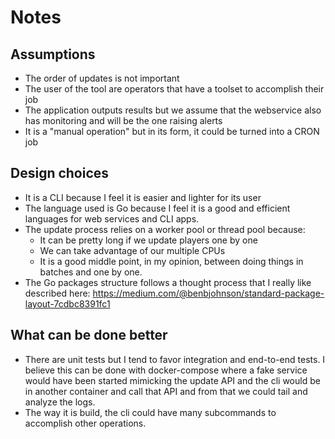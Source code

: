 # Notes

## Assumptions
- The order of updates is not important
- The user of the tool are operators that have a toolset to accomplish their job
- The application outputs results but we assume that the webservice also has monitoring and will be the one raising alerts
- It is a "manual operation" but in its form, it could be turned into a CRON job

## Design choices
- It is a CLI because I feel it is easier and lighter for its user
- The language used is Go because I feel it is a good and efficient languages for web services and CLI apps.
- The update process relies on a worker pool or thread pool because:
    - It can be pretty long if we update players one by one
    - We can take advantage of our multiple CPUs
    - It is a good middle point, in my opinion, between doing things in batches and one by one.
- The Go packages structure follows a thought process that I really like described here: https://medium.com/@benbjohnson/standard-package-layout-7cdbc8391fc1

## What can be done better
- There are unit tests but I tend to favor integration and end-to-end tests. I believe this can be done with docker-compose where a fake service would have been started mimicking the update API and the cli would be in another container and call that API and from that we could tail and analyze the logs.
- The way it is build, the cli could have many subcommands to accomplish other operations.

